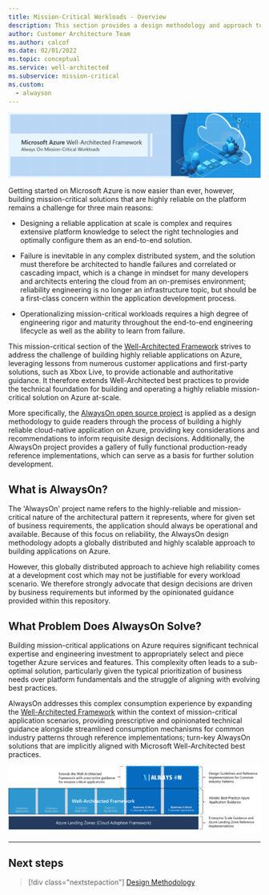 ```yaml
---
title: Mission-Critical Workloads - Overview
description: This section provides a design methodology and approach to building highly-reliable applications on Microsoft Azure for mission-critical workloads
author: Customer Architecture Team
ms.author: calcof
ms.date: 02/01/2022
ms.topic: conceptual
ms.service: well-architected
ms.subservice: mission-critical
ms.custom:
  - alwayson
---
```


[![Mission-Critical Banner](./images/alwayson-banner.png "Always On Mission Critical Workloads")](./alwayson-overview.md)

Getting started on Microsoft Azure is now easier than ever, however, building mission-critical solutions that are highly reliable on the platform remains a challenge for three main reasons:

- Designing a reliable application at scale is complex and requires extensive platform knowledge to select the right technologies and optimally configure them as an end-to-end solution.

- Failure is inevitable in any complex distributed system, and the solution must therefore be architected to handle failures and correlated or cascading impact, which is a change in mindset for many developers and architects entering the cloud from an on-premises environment; reliability engineering is no longer an infrastructure topic, but should be a first-class concern within the application development process.

- Operationalizing mission-critical workloads requires a high degree of engineering rigor and maturity throughout the end-to-end engineering lifecycle as well as the ability to learn from failure.

This mission-critical section of the [Well-Architected Framework](https://docs.microsoft.com/azure/architecture/framework/) strives to address the challenge of building highly reliable applications on Azure, leveraging lessons from numerous customer applications and first-party solutions, such as Xbox Live, to provide actionable and authoritative guidance. It therefore extends Well-Architected best practices to provide the technical foundation for building and operating a highly reliable mission-critical solution on Azure at-scale.

More specifically, the [AlwaysOn open source project](http://github.com/azure/alwayson) is applied as a design methodology to guide readers through the process of building a highly reliable cloud-native application on Azure, providing key considerations and recommendations to inform requisite design decisions. Additionally, the AlwaysOn project provides a gallery of fully functional production-ready reference implementations, which can serve as a basis for further solution development.

## What is AlwaysOn?

The 'AlwaysOn' project name refers to the highly-reliable and mission-critical nature of the architectural pattern it represents, where for given set of business requirements, the application should always be operational and available. Because of this focus on reliability, the AlwaysOn design methodology adopts a globally distributed and highly scalable approach to building applications on Azure.

However, this globally distributed approach to achieve high reliability comes at a development cost which may not be justifiable for every workload scenario. We therefore strongly advocate that design decisions are driven by business requirements but informed by the opinionated guidance provided within this repository.

## What Problem Does AlwaysOn Solve?

Building mission-critical applications on Azure requires significant technical expertise and engineering investment to appropriately select and piece together Azure services and features. This complexity often leads to a sub-optimal solution, particularly given the typical prioritization of business needs over platform fundamentals and the struggle of aligning with evolving best practices.

AlwaysOn addresses this complex consumption experience by expanding the [Well-Architected Framework](https://docs.microsoft.com/azure/architecture/framework/) within the context of mission-critical application scenarios, providing prescriptive and opinionated technical guidance alongside streamlined consumption mechanisms for common industry patterns through  reference implementations; turn-key AlwaysOn solutions that are implicitly aligned with Microsoft Well-Architected best practices.

[![AlwaysOn Positioning](./images/alwayson-positioning.png "Extending Well-Architected for Mission-Critical")](./alwayson-overview.md)

---

## Next steps

> [!div class="nextstepaction"]
> [Design Methodology](./alwayon-design-methodology.md)